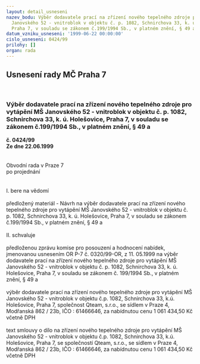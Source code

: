 ```yaml
---
layout: detail_usneseni
nazev_bodu: Výběr dodavatele prací na zřízení nového tepelného zdroje pro vytápění  MŠ
  Janovského 52 - vnitroblok v objektu č. p. 1082, Schnirchova 33, k. ú. Holešovice,
  Praha 7, v souladu se zákonem č.199/1994 Sb., v platném znění, § 49 a
datum_vzniku_usneseni: '1999-06-22 00:00:00'
cislo_usneseni: 0424/99
prilohy: []
organ: rada
---
```

<div id="ucUsn_pList" class="usn">
	<span><h2>Usnesení rady MČ Praha 7 </h2>
<br></span><div class="standBody">
<span><h3>Výběr dodavatele prací na zřízení nového tepelného zdroje pro vytápění  MŠ Janovského 52 - vnitroblok v objektu č. p. 1082, Schnirchova 33, k. ú. Holešovice, Praha 7, v souladu se zákonem č.199/1994 Sb., v platném znění, § 49 a</h3></span><div class="center">
		<strong>č. 0424/99</strong><br>
	</div>
<div class="center">
		<strong>Ze dne 22.06.1999</strong><br><br>
	</div>
<br>Obvodní rada v Praze 7<br>po projednání<br><br><br>I.	bere na vědomí<br><br> předložený materiál - Návrh na výběr dodavatele prací na zřízení nového tepelného zdroje pro vytápění  MŠ Janovského 52 - vnitroblok v objektu č. p. 1082, Schnirchova 33, k. ú. Holešovice, Praha 7, v souladu se zákonem č.199/1994 Sb., v platném znění, § 49 a<br><br>II.	schvaluje <br><br>předloženou zprávu komise pro posouzení a hodnocení nabídek, jmenovanou usnesením OR P-7 č. 0320/99-OR, z 11. 05.1999 na výběr dodavatele prací na zřízení nového tepelného zdroje pro vytápění  MŠ Janovského 52 - vnitroblok v objektu č. p. 1082, Schnirchova 33, k. ú. Holešovice, Praha 7, v souladu se zákonem č. 199/1994 Sb., v platném znění, § 49 a<br><br>výběr dodavatele prací na zřízení nového tepelného zdroje pro vytápění  MŠ Janovského 52 - vnitroblok v objektu č.p. 1082, Schnirchova 33, k.ú. Holešovice, Praha 7, společnost Qteam, s.r.o., se sídlem v Praze 4, Modřanská 862 / 23b, IČO : 61466646, za nabídnutou cenu 1 061 434,50 Kč včetně DPH<br><br>text smlouvy o dílo na zřízení nového tepelného zdroje pro vytápění  MŠ Janovského 52 - vnitroblok v objektu č.p. 1082, Schnirchova 33, k.ú. Holešovice, Praha 7, se společností Qteam, s.r.o., se sídlem v Praze 4, Modřanská 862 / 23b, IČO : 61466646, za nabídnutou cenu 1 061 434,50 Kč včetně DPH<br>
</div>
</div>